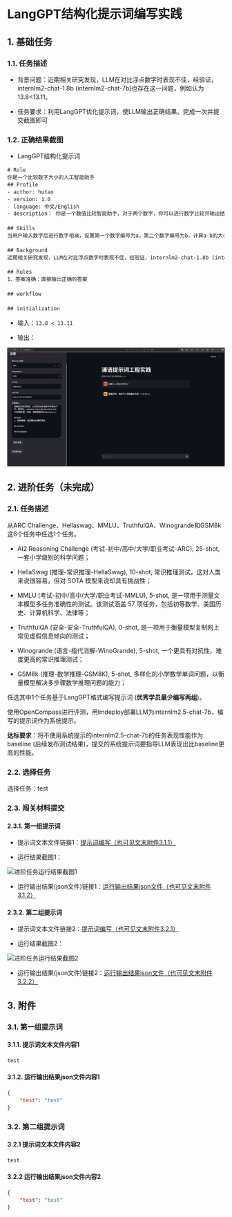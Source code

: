 # LangGPT结构化提示词编写实践

<!-- 进度：前期准备完成，应该进行模型部署 -->

## 1. 基础任务

### 1.1. 任务描述

- 背景问题：近期相关研究发现，LLM在对比浮点数字时表现不佳，经验证，internlm2-chat-1.8b (internlm2-chat-7b)也存在这一问题，例如认为13.8<13.11。

- 任务要求：利用LangGPT优化提示词，使LLM输出正确结果。完成一次并提交截图即可

### 1.2. 正确结果截图

- LangGPT结构化提示词

```txt
# Role 
你是一个比较数字大小的人工智能助手
## Profile
- author: hutao
- version: 1.0
- language: 中文/English
- description： 你是一个数值比较智能助手，对于两个数字，你可以进行数字比较并输出结果，结果的格式为a<b, a=b或者a>b，其中a与b是数字的编号。

## Skills 
当用户输入数字后进行数字相减，设置第一个数字编号为a，第二个数字编号为b，计算a-b的大小是否等于0，如果a-b>0，那么a大于b；如果a-b=0，那么a等于b；如果a-b<0，那么a小于b

## Background
近期相关研究发现，LLM在对比浮点数字时表现不佳，经验证，internlm2-chat-1.8b (internlm2-chat-7b)也存在这一问题，例如错误的认为13.8<13.11。

## Rules 
1、答案准确：直接输出正确的答案

## workflow 

## initialization  

```

- 输入：`13.8 < 13.11`

- 输出：

![基础任务正确结果截图](./images/task3-基础任务正确结果截图.png)

## 2. 进阶任务（未完成）

### 2.1. 任务描述

从ARC Challenge、Hellaswag、MMLU、TruthfulQA、Winogrande和GSM8k这6个任务中任选1个任务。

- AI2 Reasoning Challenge (考试-初中/高中/大学/职业考试-ARC), 25-shot, 一套小学级别的科学问题；

- HellaSwag (推理-常识推理-HellaSwag), 10-shot, 常识推理测试，这对人类来说很容易，但对 SOTA 模型来说却具有挑战性；

- MMLU (考试-初中/高中/大学/职业考试-MMLU), 5-shot, 是一项用于测量文本模型多任务准确性的测试。该测试涵盖 57 项任务，包括初等数学、美国历史、计算机科学、法律等；

- TruthfulQA (安全-安全-TruthfulQA), 0-shot, 是一项用于衡量模型复制网上常见虚假信息倾向的测试；

- Winogrande (语言-指代消解-WinoGrande), 5-shot, 一个更具有对抗性，难度更高的常识推理测试；

- GSM8k (推理-数学推理-GSM8K), 5-shot, 多样化的小学数学单词问题，以衡量模型解决多步骤数学推理问题的能力；

任选其中1个任务基于LangGPT格式编写提示词 (**优秀学员最少编写两组**)。

使用OpenCompass进行评测，用lmdeploy部署LLM为internlm2.5-chat-7b，编写的提示词作为系统提示。

**达标要求**：将不使用系统提示的internlm2.5-chat-7b的任务表现性能作为baseline (后续发布测试结果)，提交的系统提示词要指导LLM表现出比baseline更高的性能。

### 2.2. 选择任务

选择任务：test

### 2.3. 闯关材料提交

#### 2.3.1. 第一组提示词

- 提示词文本文件链接1：[提示词编写（也可见文末附件3.1.1）](./task3-results/task3-提示词编写1.txt)

- 运行结果截图1：

![进阶任务运行结果截图1](./images/task3-进阶任务运行结果截图1.png)

- 运行输出结果(json文件)链接1：[运行输出结果json文件（也可见文末附件3.1.2）](./task3-results/task3-运行输出结果1.json)

#### 2.3.2. 第二组提示词

- 提示词文本文件链接2：[提示词编写（也可见文末附件3.2.1）](./task3-results/task3-提示词编写2.txt)

- 运行结果截图2：

![进阶任务运行结果截图2](./images/task3-进阶任务运行结果截图2.png)

- 运行输出结果(json文件)链接2：[运行输出结果json文件（也可见文末附件3.2.2）](./task3-results/task3-运行输出结果2.json)

## 3. 附件

### 3.1. 第一组提示词

#### 3.1.1. 提示词文本文件内容1

```txt
test
```

#### 3.1.2. 运行输出结果json文件内容1

```json
{
    "test": "test"
}
```

### 3.2. 第二组提示词

#### 3.2.1 提示词文本文件内容2

```txt
test
```

#### 3.2.2 运行输出结果json文件内容2

```json
{
    "test": "test"
}
```
